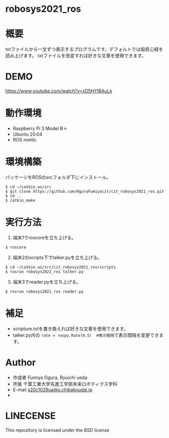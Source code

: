 # robosys2021_ros

# 概要
txtファイルから一文ずつ表示するプログラムです。デフォルトでは般若心経を読み上げます。
txtファイルを改変すれば好きな文章を使用できます。

# DEMO
https://www.youtube.com/watch?v=sD5HYIBAuLk

# 動作環境
* Raspberry Pi 3 Model B＋
* Ubuntu 20.04
* ROS noetic

# 環境構築
パッケージをROSのsrcフォルダ下にインストール。
```
$ cd ~/catkin_ws/src
$ git clone https://github.com/OguraFumiyacit/cit_robosys2021_ros.git
$ cd ..
$ catkin_make
```

# 実行方法
1. 端末1でroscoreを立ち上げる。
```
$ roscore
```
2. 端末2のscripts下でtalker.pyを立ち上げる。
```
$ cd ~/catkin_ws/src/cit_robosys2021_ros/scripts
$ rosrun robosys2021_ros talker.py
```
3. 端末3でreader.pyを立ち上げる。
```
$ rosrun robosys2021_ros reader.py
```

# 補足
* scripture.txtを書き換えれば好きな文章を使用できます。
* talker.py内の
```rate = rospy.Rate(0.5)  #表示間隔```で表示間隔を変更できます。

# Author
* 作成者 Fumiya Ogura, Ryuichi ueda
* 所属 千葉工業大学先進工学部未来ロボティクス学科
* E-mail s20c1029ua@s.chibakoudai.jp
* 
# LINECENSE
This repository is licensed under the BSD license

